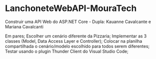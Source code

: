 # LanchoneteWebAPI-MouraTech
Construir uma  API Web do ASP.NET Core - Dupla: Kauanne Cavalcante e Mariana Cavalcanti

Em pares;
Escolher um cenário diferente da Pizzaria;
Implementar as 3 classes (Model, Data Access Layer e Controller);
Colocar na planilha compartilhada o cenário/modelo escolhido para todos serem diferentes;
Testar usando o plugin Thunder Client do Visual Studio Code;
